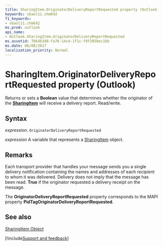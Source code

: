 ```yaml
---
title: SharingItem.OriginatorDeliveryReportRequested property (Outlook)
keywords: vbaol11.chm642
f1_keywords:
- vbaol11.chm642
ms.prod: outlook
api_name:
- Outlook.SharingItem.OriginatorDeliveryReportRequested
ms.assetid: 7864b388-fa76-14cd-1f1c-f9f2958ec1bb
ms.date: 06/08/2017
localization_priority: Normal
---
```



# SharingItem.OriginatorDeliveryReportRequested property (Outlook)

Returns or sets a  **Boolean** value that determines whether the originator of the **[SharingItem](Outlook.SharingItem.md)** will receive a delivery report. Read/write.


## Syntax

_expression_. `OriginatorDeliveryReportRequested`

_expression_ A variable that represents a [SharingItem](Outlook.SharingItem.md) object.


## Remarks

Each transport provider that handles your message sends you a single delivery notification containing the names and addresses of each recipient to whom it was delivered. Delivery does not imply that the message has been read.  **True** if the originator requested a delivery receipt on the message.

The  **OriginatorDeliveryReportRequested** property corresponds to the MAPI property **PidTagOriginatorDeliveryReportRequested**.


## See also


[SharingItem Object](Outlook.SharingItem.md)

[!include[Support and feedback](~/includes/feedback-boilerplate.md)]